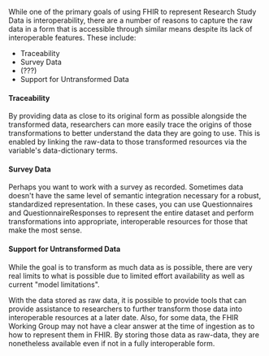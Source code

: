 While one of the primary goals of using FHIR to represent Research Study Data is interoperability, there are a number of reasons to capture the raw data in a form that is accessible through similar means despite its lack of interoperable features. These include:

* Traceability
* Survey Data
* (???)
* Support for Untransformed Data

#### Traceability
By providing data as close to its original form as possible alongside the transformed data, researchers can more easily trace the origins of those transformations to better understand the data they are going to use. This is enabled by linking the raw-data to those transformed resources via the variable's data-dictionary terms. 

#### Survey Data
Perhaps you want to work with a survey as recorded. Sometimes data doesn't have the same level of semantic integration necessary for a robust, standardized representation. In these cases, you can use Questionnaires and QuestionnaireResponses to represent the entire dataset and perform transformations into appropriate, interoperable resources for those that make the most sense.

#### Support for Untransformed Data
While the goal is to transform as much data as is possible, there are very real limits to what is possible due to limited effort availability as well as current "model limitations". 

With the data stored as raw data, it is possible to provide tools that can provide assistance to researchers to further transform those data into interoperable resources at a later date. Also, for some data, the FHIR Working Group may not have a clear answer at the time of ingestion as to how to represent them in FHIR. By storing those data as raw-data, they are nonetheless available even if not in a fully interoperable form. 
